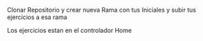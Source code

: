 Clonar Repositorio y crear nueva Rama con tus Iniciales y subir tus ejercicios a esa rama

Los ejercicios estan en el controlador Home
